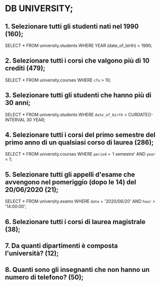 # DB UNIVERSITY;


## 1. Selezionare tutti gli studenti nati nel 1990 (160);

SELECT 
    *
FROM
    university.students
WHERE YEAR
    (date_of_birth) = 1990;


## 2. Selezionare tutti i corsi che valgono più di 10 crediti (479);

SELECT 
    *
FROM
    university.courses
WHERE
    `cfu` > 10;


## 3. Selezionare tutti gli studenti che hanno più di 30 anni;

SELECT 
    *
FROM
    university.students
    WHERE `date_of_birth` < CURDATE()- INTERVAL 30 YEAR;


## 4. Selezionare tutti i corsi del primo semestre del primo anno di un qualsiasi corso di laurea (286);

SELECT 
    *
FROM
    university.courses
WHERE
    `period` = 'I semestre' AND `year` = 1;


## 5. Selezionare tutti gli appelli d'esame che avvengono nel pomeriggio (dopo le 14) del 20/06/2020 (21);

SELECT 
    *
FROM
    university.exams
    WHERE
    `date` = '2020/06/20' AND `hour` > '14:00:00';


## 6. Selezionare tutti i corsi di laurea magistrale (38);



## 7. Da quanti dipartimenti è composta l'università? (12);



## 8. Quanti sono gli insegnanti che non hanno un numero di telefono? (50);